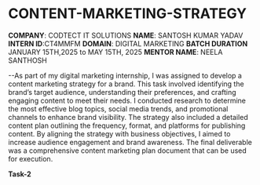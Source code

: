 # CONTENT-MARKETING-STRATEGY

**COMPANY**: CODTECT IT SOLUTIONS
**NAME**: SANTOSH KUMAR YADAV
**INTERN ID**:CT4MMFM
**DOMAIN**: DIGITAL MARKETING
**BATCH DURATION** JANUARY 15TH,2025 to MAY 15TH, 2025
**MENTOR NAME**: NEELA SANTHOSH

--As part of my digital marketing internship, I was assigned to develop a content marketing strategy for a brand. This task involved identifying the brand’s target audience, understanding their preferences, and crafting engaging content to meet their needs. I conducted research to determine the most effective blog topics, social media trends, and promotional channels to enhance brand visibility. The strategy also included a detailed content plan outlining the frequency, format, and platforms for publishing content. By aligning the strategy with business objectives, I aimed to increase audience engagement and brand awareness. The final deliverable was a comprehensive content marketing plan document that can be used for execution.

**Task-2**
